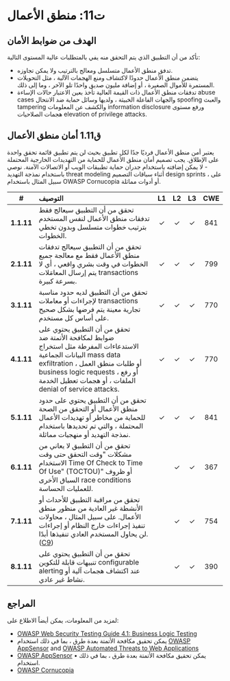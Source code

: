 # ت11: منطق الأعمال

## الهدف من ضوابط الأمان

تأكد من أن التطبيق الذي يتم التحقق منه يفي بالمتطلبات عالية المستوى التالية:

* تدفق منطق الأعمال متسلسل ومعالج بالترتيب ولا يمكن تجاوزه.
* يتضمن منطق الأعمال حدودًا لاكتشاف ومنع الهجمات الآلية ، مثل التحويلات المستمرة للأموال الصغيرة ، أو إضافة مليون صديق واحدًا تلو الآخر ، وما إلى ذلك.
* تدفقات منطق الأعمال ذات القيمة العالية تأخذ بعين الاعتبار حالات الإساءة abuse cases والجهات الفاعلة الخبيثة ، ولديها وسائل حماية ضد الانتحال spoofing  والعبث tampering  والكشف عن المعلومات information disclosure  ورفع مستوى هجمات الصلاحيات elevation of privilege attacks.

## ق1.11 أمان منطق الأعمال

يعتبر أمن منطق الأعمال فرديًا جدًا لكل تطبيق بحيث لن يتم تطبيق قائمة تحقق واحدة على الإطلاق. يجب تصميم أمان منطق الأعمال للحماية من التهديدات الخارجية المحتملة - لا يمكن إضافته باستخدام جدران حماية تطبيقات الويب أو الاتصالات الآمنة. نوصي باستخدام نمذجة التهديد threat modeling  أثناء سباقات التصميم design sprints ، على سبيل المثال باستخدام OWASP Cornucopia أو أدوات مماثلة.

| # | التوصيف | L1 | L2 | L3 | CWE |
| :---: | :--- | :---: | :---:| :---: | :---: |
| **1.1.11** | تحقق من أن التطبيق سيعالج فقط تدفقات منطق الأعمال لنفس المستخدم بترتيب خطوات متسلسل وبدون تخطي الخطوات. | ✓ | ✓ | ✓ | 841 |
| **2.1.11** | تحقق من أن التطبيق سيعالج تدفقات منطق الأعمال فقط مع معالجة جميع الخطوات في وقت بشري واقعي ، أي لا يتم إرسال المعامَلات transactions بسرعة كبيرة.| ✓ | ✓ | ✓ | 799 |
| **3.1.11** | تحقق من أن التطبيق لديه حدود مناسبة لإجراءات أو معاملات transactions تجارية معينة يتم فرضها بشكل صحيح على أساس كل مستخدم. | ✓ | ✓ | ✓ | 770 |
| **4.1.11** | تحقق من أن التطبيق يحتوي على ضوابط لمكافحة الأتمتة ضد الاستدعاءات المفرطة مثل استخراج البيانات الجماعية  mass data exfiltration ، أو طلبات منطق العمل business logic requests ، أو رفع الملفات ، أو هجمات تعطيل الخدمة denial of service attacks. | ✓ | ✓ | ✓ | 770 |
| **5.1.11** | تحقق من أن التطبيق يحتوي على حدود منطق الأعمال أو التحقق من الصحة للحماية من مخاطر أو تهديدات الأعمال المحتملة ، والتي تم تحديدها باستخدام نمذجة التهديد أو منهجيات مماثلة. | ✓ | ✓ | ✓ | 841 |
| **6.1.11** | تحقق من أن التطبيق لا يعاني من مشكلات "وقت التحقق حتى وقت الاستخدام Time Of Check to Time Of Use" (TOCTOU)" أو ظروف السباق الأخرى race conditions  للعمليات الحساسة. | | ✓ | ✓ | 367 |
| **7.1.11** | تحقق من مراقبة التطبيق للأحداث أو الأنشطة غير العادية من منظور منطق الأعمال. على سبيل المثال ، محاولات تنفيذ إجراءات خارج النظام أو إجراءات لن يحاول المستخدم العادي تنفيذها أبدًا. ([C9](https://owasp.org/www-project-proactive-controls/#div-numbering)) | | ✓ | ✓ | 754 |
| **8.1.11** | تحقق من أن التطبيق يحتوي على تنبيهات قابلة للتكوين configurable alerting  عند اكتشاف هجمات آلية أو نشاط غير عادي. | | ✓ | ✓ | 390 |

## المراجع

لمزيد من المعلومات، يمكن أيضاً الاطلاع على:

* [OWASP Web Security Testing Guide 4.1: Business Logic Testing](https://owasp.org/www-project-web-security-testing-guide/v41/4-Web_Application_Security_Testing/10-Business_Logic_Testing/README.html)
* يمكن تحقيق مكافحة الأتمتة بعدة طرق ، بما في ذلك استخدام  [OWASP AppSensor](https://github.com/jtmelton/appsensor) and [OWASP Automated Threats to Web Applications](https://owasp.org/www-project-automated-threats-to-web-applications/)
* [OWASP AppSensor](https://github.com/jtmelton/appsensor) •	يمكن تحقيق مكافحة الأتمتة بعدة طرق ، بما في ذلك استخدام.
* [OWASP Cornucopia](https://owasp.org/www-project-cornucopia/)

